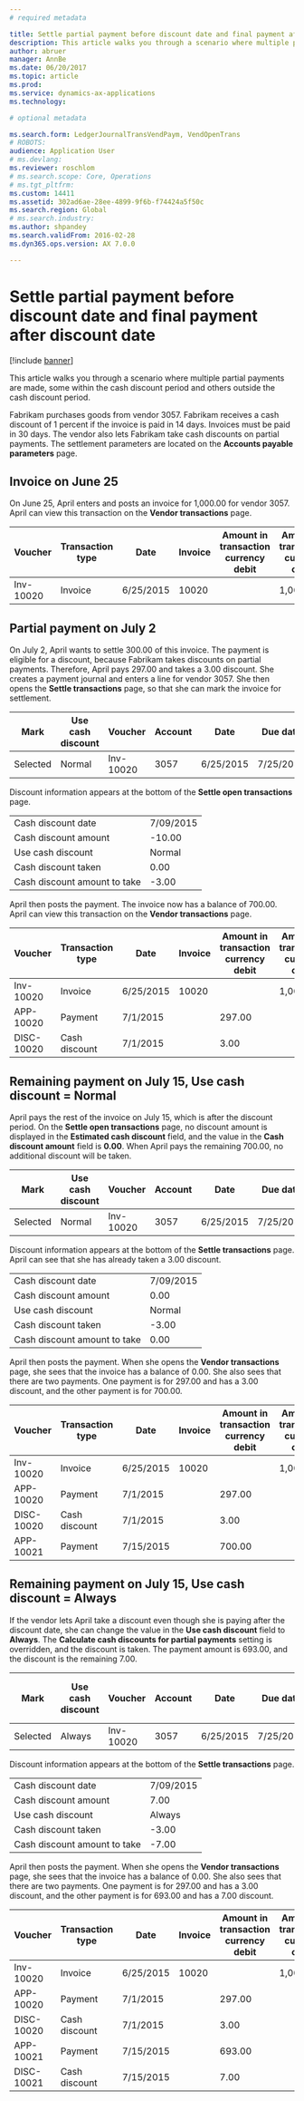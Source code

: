 ```yaml
---
# required metadata

title: Settle partial payment before discount date and final payment after discount date
description: This article walks you through a scenario where multiple partial payments are made, some within the cash discount period and others outside the cash discount period.
author: abruer
manager: AnnBe
ms.date: 06/20/2017
ms.topic: article
ms.prod: 
ms.service: dynamics-ax-applications
ms.technology: 

# optional metadata

ms.search.form: LedgerJournalTransVendPaym, VendOpenTrans
# ROBOTS: 
audience: Application User
# ms.devlang: 
ms.reviewer: roschlom
# ms.search.scope: Core, Operations
# ms.tgt_pltfrm: 
ms.custom: 14411
ms.assetid: 302ad6ae-28ee-4899-9f6b-f74424a5f50c
ms.search.region: Global
# ms.search.industry: 
ms.author: shpandey
ms.search.validFrom: 2016-02-28
ms.dyn365.ops.version: AX 7.0.0

---
```


# Settle partial payment before discount date and final payment after discount date

[!include [banner](../includes/banner.md)]

This article walks you through a scenario where multiple partial payments are made, some within the cash discount period and others outside the cash discount period.

Fabrikam purchases goods from vendor 3057. Fabrikam receives a cash discount of 1 percent if the invoice is paid in 14 days. Invoices must be paid in 30 days. The vendor also lets Fabrikam take cash discounts on partial payments. The settlement parameters are located on the **Accounts payable parameters** page.

## Invoice on June 25
On June 25, April enters and posts an invoice for 1,000.00 for vendor 3057. April can view this transaction on the **Vendor transactions** page.

| Voucher   | Transaction type | Date      | Invoice | Amount in transaction currency debit | Amount in transaction currency credit | Balance   | Currency |
|-----------|------------------|-----------|---------|--------------------------------------|---------------------------------------|-----------|----------|
| Inv-10020 | Invoice          | 6/25/2015 | 10020   |                                      | 1,000.00                              | -1,000.00 | USD      |

## Partial payment on July 2
On July 2, April wants to settle 300.00 of this invoice. The payment is eligible for a discount, because Fabrikam takes discounts on partial payments. Therefore, April pays 297.00 and takes a 3.00 discount. She creates a payment journal and enters a line for vendor 3057. She then opens the **Settle transactions** page, so that she can mark the invoice for settlement.

| Mark     | Use cash discount | Voucher   | Account | Date      | Due date  | Invoice | Amount in transaction currency | Currency | Amount to settle |
|----------|-------------------|-----------|---------|-----------|-----------|---------|--------------------------------|----------|------------------|
| Selected | Normal            | Inv-10020 | 3057    | 6/25/2015 | 7/25/2015 | 10020   | -1,000.00                      | USD      | -297.00          |

Discount information appears at the bottom of the **Settle open transactions** page.

|                              |           |
|------------------------------|-----------|
| Cash discount date           | 7/09/2015 |
| Cash discount amount         | -10.00    |
| Use cash discount            | Normal    |
| Cash discount taken          | 0.00      |
| Cash discount amount to take | -3.00     |

April then posts the payment. The invoice now has a balance of 700.00. April can view this transaction on the **Vendor transactions** page.

| Voucher    | Transaction type | Date      | Invoice | Amount in transaction currency debit | Amount in transaction currency credit | Balance | Currency |
|------------|------------------|-----------|---------|--------------------------------------|---------------------------------------|---------|----------|
| Inv-10020  | Invoice          | 6/25/2015 | 10020   |                                      | 1,000.00                              | -700.00 | USD      |
| APP-10020  | Payment          | 7/1/2015  |         | 297.00                               |                                       | 0.00    | USD      |
| DISC-10020 | Cash discount    | 7/1/2015  |         | 3.00                                 |                                       | 0.00    | USD      |

## Remaining payment on July 15, Use cash discount = Normal
April pays the rest of the invoice on July 15, which is after the discount period. On the **Settle open transactions** page, no discount amount is displayed in the **Estimated cash discount** field, and the value in the **Cash discount amount** field is **0.00**. When April pays the remaining 700.00, no additional discount will be taken.

| Mark     | Use cash discount | Voucher   | Account | Date      | Due date  | Invoice | Amount in transaction currency | Currency | Amount to settle |
|----------|-------------------|-----------|---------|-----------|-----------|---------|--------------------------------|----------|------------------|
| Selected | Normal            | Inv-10020 | 3057    | 6/25/2015 | 7/25/2015 | 10020   | -700.00                        | USD      | -700.00          |

Discount information appears at the bottom of the **Settle transactions** page. April can see that she has already taken a 3.00 discount.

|                              |           |
|------------------------------|-----------|
| Cash discount date           | 7/09/2015 |
| Cash discount amount         | 0.00      |
| Use cash discount            | Normal    |
| Cash discount taken          | -3.00     |
| Cash discount amount to take | 0.00      |

April then posts the payment. When she opens the **Vendor transactions** page, she sees that the invoice has a balance of 0.00. She also sees that there are two payments. One payment is for 297.00 and has a 3.00 discount, and the other payment is for 700.00.

| Voucher    | Transaction type | Date      | Invoice | Amount in transaction currency debit | Amount in transaction currency credit | Balance | Currency |
|------------|------------------|-----------|---------|--------------------------------------|---------------------------------------|---------|----------|
| Inv-10020  | Invoice          | 6/25/2015 | 10020   |                                      | 1,000.00                              | 0.00    | USD      |
| APP-10020  | Payment          | 7/1/2015  |         | 297.00                               |                                       | 0.00    | USD      |
| DISC-10020 | Cash discount    | 7/1/2015  |         | 3.00                                 |                                       | 0.00    | USD      |
| APP-10021  | Payment          | 7/15/2015 |         | 700.00                               |                                       | 0.00    | USD      |

## Remaining payment on July 15, Use cash discount = Always
If the vendor lets April take a discount even though she is paying after the discount date, she can change the value in the **Use cash discount** field to **Always**. The **Calculate cash discounts for partial payments** setting is overridden, and the discount is taken. The payment amount is 693.00, and the discount is the remaining 7.00.

| Mark     | Use cash discount | Voucher   | Account | Date      | Due date  | Invoice | Amount in transaction currency debit | Amount in transaction currency credit | Currency | Amount to settle |
|----------|-------------------|-----------|---------|-----------|-----------|---------|--------------------------------------|---------------------------------------|----------|------------------|
| Selected | Always            | Inv-10020 | 3057    | 6/25/2015 | 7/25/2015 | 10020   | 700.00                               |                                       | USD      | -693.00          |

Discount information appears at the bottom of the **Settle transactions** page.

|                              |           |
|------------------------------|-----------|
| Cash discount date           | 7/09/2015 |
| Cash discount amount         | 7.00      |
| Use cash discount            | Always    |
| Cash discount taken          | -3.00     |
| Cash discount amount to take | -7.00     |

April then posts the payment. When she opens the **Vendor transactions** page, she sees that the invoice has a balance of 0.00. She also sees that there are two payments. One payment is for 297.00 and has a 3.00 discount, and the other payment is for 693.00 and has a 7.00 discount.

| Voucher    | Transaction type | Date      | Invoice | Amount in transaction currency debit | Amount in transaction currency credit | Balance | Currency |
|------------|------------------|-----------|---------|--------------------------------------|---------------------------------------|---------|----------|
| Inv-10020  | Invoice          | 6/25/2015 | 10020   |                                      | 1,000.00                              | 0.00    | USD      |
| APP-10020  | Payment          | 7/1/2015  |         | 297.00                               |                                       | 0.00    | USD      |
| DISC-10020 | Cash discount    | 7/1/2015  |         | 3.00                                 |                                       | 0.00    | USD      |
| APP-10021  | Payment          | 7/15/2015 |         | 693.00                               |                                       | 0.00    | USD      |
| DISC-10021 | Cash discount    | 7/15/2015 |         | 7.00                                 |                                       | 0.00    | USD      |





